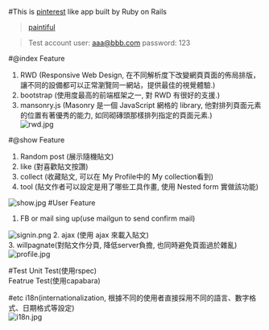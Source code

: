 #This is [pinterest](https://www.pinterest.com/) like app built by Ruby on Rails

>[paintiful](https://paintiful.herokuapp.com/)

>Test account
  user: aaa@bbb.com
  password: 123
  
#@index
Feature  
1. RWD (Responsive Web Design, 在不同解析度下改變網頁頁面的佈局排版，讓不同的設備都可以正常瀏覽同一網站，提供最佳的視覺體驗.)  
2. bootstrap (使用度最高的前端框架之一, 對 RWD 有很好的支援.)  
3. mansonry.js (Masonry 是一個 JavaScript 網格的 library, 他對排列頁面元素的位置有著優秀的能力, 如同砌磚頭那樣排列指定的頁面元素.)  
![rwd.jpg](http://user-image.logdown.io/user/13777/blog/12993/post/895082/vsFZwJqKTQ277wcQIcYJ_rwd.jpg)

#@show
Feature  
1. Random post (展示隨機貼文)  
2. like (對喜歡貼文按讚)  
3. collect (收藏貼文, 可以在 My Profile中的 My collection看到)   
4. tool (貼文作者可以設定是用了哪些工具作畫, 使用 Nested form 實做該功能)  

![show.jpg](http://user-image.logdown.io/user/13777/blog/12993/post/895082/OhIO69NRSwypGClv6ELw_show.jpg)
#User
Feature
1. FB or mail sing up(use mailgun to send confirm mail)  

![signin.png](http://user-image.logdown.io/user/13777/blog/12993/post/895082/AxoRX4ZSe2lAbl3y7owg_signin.png)
2. ajax (使用 ajax 來載入貼文)  
3. willpagnate(對貼文作分頁, 降低server負擔, 也同時避免頁面過於雜亂)  
![profile.jpg](http://user-image.logdown.io/user/13777/blog/12993/post/895082/VRhayAkGQIIMbfwDXE9G_profile.jpg)

#Test 
Unit Test(使用rspec)  
Featrue Test(使用capabara)  

#etc
i18n(internationalization, 根據不同的使用者直接採用不同的語言、數字格式、日期格式等設定)  
![i18n.jpg](http://user-image.logdown.io/user/13777/blog/12993/post/895082/iL4gJH8RJ2ZrUbI5mC3w_i18n.jpg)
